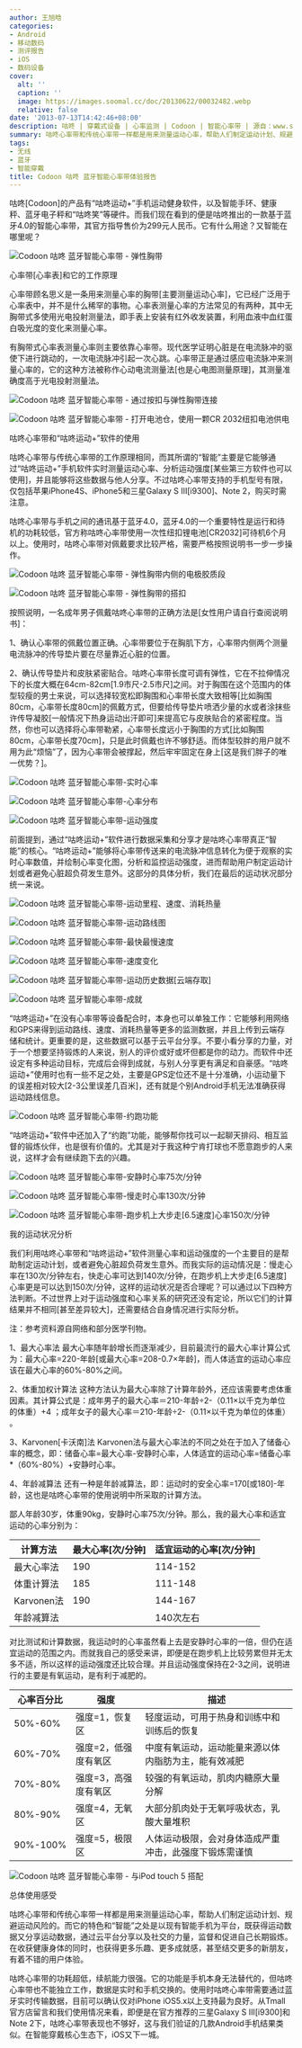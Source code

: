 ```yaml
---
author: 王旭晗
categories:
- Android
- 移动数码
- 测评报告
- iOS
- 数码设备
cover:
  alt: ''
  caption: ''
  image: https://images.soomal.cc/doc/20130622/00032482.webp
  relative: false
date: '2013-07-13T14:42:46+08:00'
description: 咕咚 | 穿戴式设备 | 心率监测 | Codoon | 智能心率带 | 源自：www.soomal.com | 版权：原创 |  平均/总评分：09.11/82
summary: 咕咚心率带和传统心率带一样都是用来测量运动心率，帮助人们制定运动计划、规避运动风险的。而它的特色和“智能”之处是以现有智能手机为平台，既获得运动数据又分享运动数据，通过云平台分享以及社交的力量，监督和促进自己长期锻炼。在收获健康身体的同时，也获得更多乐趣、更多成就感……
tags:
- 无线
- 蓝牙
- 智能穿戴
title: Codoon 咕咚 蓝牙智能心率带体验报告
---
```


咕咚[Codoon]的产品有“咕咚运动+”手机运动健身软件，以及智能手环、健康秤、蓝牙电子秤和“咕咚笑”等硬件。而我们现在看到的便是咕咚推出的一款基于蓝牙4.0的智能心率带，其官方指导售价为299元人民币。它有什么用途？又智能在哪里呢？



![Codoon 咕咚 蓝牙智能心率带 - 弹性胸带](https://images.soomal.cc/doc/20130622/00032490.webp)



心率带[心率表]和它的工作原理



心率带顾名思义是一条用来测量心率的胸带[主要测量运动心率]，它已经广泛用于心率表中，并不是什么稀罕的事物。心率表测量心率的方法常见的有两种，其中无胸带式多使用光电投射测量法，即手表上安装有红外收发装置，利用血液中血红蛋白吸光度的变化来测量心率。



有胸带式心率表测量心率则主要依靠心率带。现代医学证明心脏是在电流脉冲的驱使下进行跳动的，一次电流脉冲引起一次心跳。心率带正是通过感应电流脉冲来测量心率的，它的这种方法被称作心动电流测量法[也是心电图测量原理]，其测量准确度高于光电投射测量法。



![Codoon 咕咚 蓝牙智能心率带 - 通过按扣与弹性胸带连接](https://images.soomal.cc/doc/20130622/00032491.webp)



![Codoon 咕咚 蓝牙智能心率带 - 打开电池仓，使用一颗CR 2032纽扣电池供电](https://images.soomal.cc/doc/20130622/00032489.webp)



咕咚心率带和“咕咚运动+”软件的使用



咕咚心率带与传统心率带的工作原理相同，而其所谓的“智能”主要是它能够通过“咕咚运动+”手机软件实时测量运动心率、分析运动强度[某些第三方软件也可以使用]，并且能够将这些数据与他人分享。不过咕咚心率带支持的手机型号有限，仅包括苹果iPhone4S、iPhone5和三星Galaxy S III[i9300]、Note 2，购买时需注意。



咕咚心率带与手机之间的通讯基于蓝牙4.0，蓝牙4.0的一个重要特性是运行和待机的功耗较低，官方称咕咚心率带使用一次性纽扣锂电池[CR2032]可待机6个月以上。使用时，咕咚心率带对佩戴要求比较严格，需要严格按照说明书一步一步操作。



![Codoon 咕咚 蓝牙智能心率带 - 弹性胸带内侧的电极胶质段](https://images.soomal.cc/doc/20130622/00032493.webp)



![Codoon 咕咚 蓝牙智能心率带 - 弹性胸带的搭扣](https://images.soomal.cc/doc/20130622/00032494.webp)



按照说明，一名成年男子佩戴咕咚心率带的正确方法是[女性用户请自行查阅说明书]：



1、确认心率带的佩戴位置正确。心率带要位于在胸肌下方，心率带内侧两个测量电流脉冲的传导垫片要在尽量靠近心脏的位置。



2、确认传导垫片和皮肤紧密贴合。咕咚心率带长度可调有弹性，它在不拉伸情况下的长度大概在64cm-82cm[1.9市尺-2.5市尺]之间。对于胸围在这个范围内的体型较瘦的男士来说，可以选择较宽松即胸围和心率带长度大致相等[比如胸围80cm，心率带长度80cm]的佩戴方式，但要给传导垫片喷洒少量的水或者涂抹些许传导凝胶[一般情况下热身运动出汗即可]来提高它与皮肤贴合的紧密程度。当然，你也可以选择将心率带勒紧，心率带长度远小于胸围的方式[比如胸围80cm，心率带长度70cm]，只是此时佩戴也许不够舒适。而体型较胖的用户就不用为此“烦恼”了，因为心率带会被撑起，然后牢牢固定在身上[这是我们胖子的唯一优势？]。



![Codoon 咕咚 蓝牙智能心率带-实时心率](https://images.soomal.cc/doc/20130713/00033432.webp)



![Codoon 咕咚 蓝牙智能心率带-心率分布](https://images.soomal.cc/doc/20130713/00033433_01.webp)



![Codoon 咕咚 蓝牙智能心率带-运动强度](https://images.soomal.cc/doc/20130713/00033434_01.webp)



前面提到，通过“咕咚运动+”软件进行数据采集和分享才是咕咚心率带真正“智能”的核心。“咕咚运动+”能够将心率带传送来的电流脉冲信息转化为便于观察的实时心率数值，并绘制心率变化图，分析和监控运动强度，进而帮助用户制定运动计划或者避免心脏超负荷发生意外。这部分的具体分析，我们在最后的运动状况部分统一来说。



![Codoon 咕咚 蓝牙智能心率带-运动里程、速度、消耗热量](https://images.soomal.cc/doc/20130713/00033435_01.webp)



![Codoon 咕咚 蓝牙智能心率带-运动路线图](https://images.soomal.cc/doc/20130713/00033436_01.webp)



![Codoon 咕咚 蓝牙智能心率带-最快最慢速度](https://images.soomal.cc/doc/20130713/00033437_01.webp)



![Codoon 咕咚 蓝牙智能心率带-速度变化](https://images.soomal.cc/doc/20130713/00033438_01.webp)



![Codoon 咕咚 蓝牙智能心率带-运动历史数据[云端存取]](https://images.soomal.cc/doc/20130713/00033439_01.webp)



![Codoon 咕咚 蓝牙智能心率带-成就](https://images.soomal.cc/doc/20130713/00033440_01.webp)



“咕咚运动+”在没有心率带等设备配合时，本身也可以单独工作：它能够利用网络和GPS来得到运动路线、速度、消耗热量等更多的监测数据，并且上传到云端存储和统计。更重要的是，这些数据可以基于云平台分享。不要小看分享的力量，对于一个想要坚持锻炼的人来说，别人的评价或好或坏但都是你的动力。而软件中还设定有多种运动目标，完成后会得到成就，与别人分享更有满足和自豪感。“咕咚运动+”使用时也有一些不足之处，主要是GPS定位还不是十分准确，小运动量下的误差相对较大[2-3公里误差几百米]，还有就是个别Android手机无法准确获得运动路线信息。



![Codoon 咕咚 蓝牙智能心率带-约跑功能](https://images.soomal.cc/doc/20130713/00033441.webp)



“咕咚运动+”软件中还加入了“约跑”功能，能够帮你找可以一起聊天排闷、相互监督的锻炼伙伴，也是很有价值的。尤其是对于我这种宁肯打球也不愿意跑步的人来说，这样才会有继续跑下去的兴趣。



![Codoon 咕咚 蓝牙智能心率带-安静时心率75次/分钟](https://images.soomal.cc/doc/20130713/00033442.webp)



![Codoon 咕咚 蓝牙智能心率带-慢走时心率130次/分钟](https://images.soomal.cc/doc/20130713/00033443_01.webp)



![Codoon 咕咚 蓝牙智能心率带-跑步机上大步走[6.5速度]心率150次/分钟](https://images.soomal.cc/doc/20130713/00033444_01.webp)



我的运动状况分析



我们利用咕咚心率带和“咕咚运动+”软件测量心率和运动强度的一个主要目的是帮助制定运动计划，或者避免心脏超负荷发生意外。而我实际的运动情况是：慢走心率在130次/分钟左右，快走心率可达到140次/分钟，在跑步机上大步走[6.5速度]心率更是可以达到150次/分钟，这样的运动状况是否合理呢？可以通过以下四种方法判断。不过世界上对于运动强度和心率关系的研究还没有定论，所以它们的计算结果并不相同[甚至差异较大]，还需要结合自身情况进行实际分析。



注：参考资料源自网络和部分医学刊物。



1、最大心率法
最大心率随年龄增长而逐渐减少，目前最流行的最大心率计算公式为：最大心率=220-年龄[或最大心率=208-0.7×年龄]，而人体适宜的运动心率应该在最大心率的60%-80%之间。

2、体重加权计算法
这种方法认为最大心率除了计算年龄外，还应该需要考虑体重因素。其计算公式是：成年男子的最大心率＝210-年龄÷2-（0.11×以千克为单位的体重）+4 ；成年女子的最大心率＝210-年龄÷2-（0.11×以千克为单位的体重） 。

3、Karvonen[卡沃南]法
Karvonen法与最大心率法的不同之处在于加入了储备心率的概念，即：储备心率=最大心率-安静时心率，人体适宜的运动心率=储备心率*（60%-80%）+安静时心率。

4、年龄减算法
还有一种是年龄减算法，即：运动时的安全心率=170[或180]-年龄，这也是咕咚心率带的使用说明中所采取的计算方法。



鄙人年龄30岁，体重90kg，安静时心率75次/分钟。那么，我的最大心率和适宜运动的心率分别为：



| 计算方法 | 最大心率[次/分钟] | 适宜运动的心率[次/分钟] |
| --- | --- | --- |
| 最大心率法 | 190 | 114-152 |
| 体重计算法 | 185 | 111-148 |
| Karvonen法 | 190 | 144-167 |
| 年龄减算法 |  | 140次左右 |



对比测试和计算数据，我运动时的心率虽然看上去是安静时心率的一倍，但仍在适宜运动的范围之内。而就我自己的感受来讲，即便是在跑步机上比较劳累但并无太多不适，所以这样的运动强度还比较合理。并且运动强度保持在2-3之间，说明进行的主要是有氧运动，是有利于减肥的。



| 心率百分比 | 强度 | 描述 |
| --- | --- | --- |
| 50%-60% | 强度=1，恢复区 | 轻度运动，可用于热身和训练中和训练后的恢复 |
| 60%-70% | 强度=2，低强度有氧区 | 中度有氧运动，运动能量来源以体内脂肪为主，能有效减肥 |
| 70%-80% | 强度=3，高强度有氧区 | 较强的有氧运动，肌肉内糖原大量分解 |
| 80%-90% | 强度=4，无氧区 | 大部分肌肉处于无氧呼吸状态，乳酸大量堆积 |
| 90%-100% | 强度=5，极限区 | 人体运动极限，会对身体造成严重冲击，此强度下锻炼需谨慎 |



![Codoon 咕咚 蓝牙智能心率带 - 与iPod touch 5 搭配](https://images.soomal.cc/doc/20130622/00032499.webp)



总体使用感受



咕咚心率带和传统心率带一样都是用来测量运动心率，帮助人们制定运动计划、规避运动风险的。而它的特色和“智能”之处是以现有智能手机为平台，既获得运动数据又分享运动数据，通过云平台分享以及社交的力量，监督和促进自己长期锻炼。在收获健康身体的同时，也获得更多乐趣、更多成就感，甚至结交更多的新朋友，有着不错的用户体验。



咕咚心率带的功耗超低，续航能力很强。它的功能是手机本身无法替代的，但咕咚心率带也不能独立工作，数据是实时和手机交换的。使用时咕咚心率带需要通过蓝牙实时传输数据，目前可以确认仅对iPhone iOS5.x以上支持最为良好。从Tmall官方店留言和我们使用情况来看，即便是在官方推荐的三星Galaxy S III[i9300]和Note 2下，咕咚心率带表现也不够好，这与我们验证的几款Android手机结果类似。在智能穿戴核心生态下，iOS又下一城。